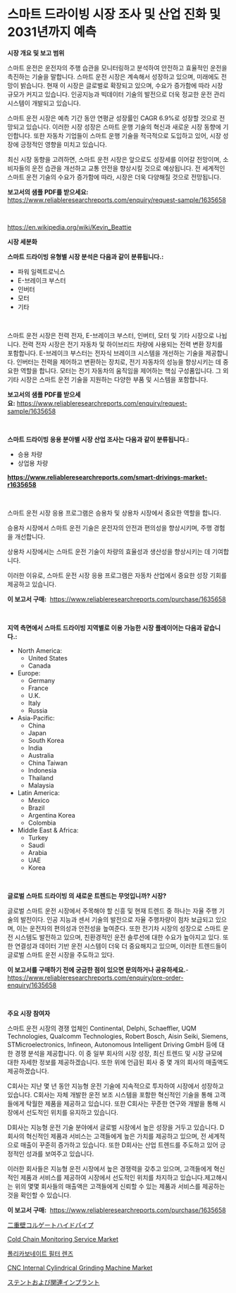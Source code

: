 <p><h1>스마트 드라이빙 시장 조사 및 산업 진화 및 2031년까지 예측</h1></p><p><strong>시장 개요 및 보고 범위</strong></p>
<p><p>스마트 운전은 운전자의 주행 습관을 모니터링하고 분석하여 안전하고 효율적인 운전을 촉진하는 기술을 말합니다. 스마트 운전 시장은 계속해서 성장하고 있으며, 미래에도 전망이 밝습니다. 현재 이 시장은 글로벌로 확장되고 있으며, 수요가 증가함에 따라 시장 규모가 커지고 있습니다. 인공지능과 빅데이터 기술의 발전으로 더욱 정교한 운전 관리 시스템이 개발되고 있습니다.</p><p>스마트 운전 시장은 예측 기간 동안 연평균 성장률인 CAGR 6.9%로 성장할 것으로 전망되고 있습니다. 이러한 시장 성장은 스마트 운행 기술의 혁신과 새로운 시장 동향에 기인합니다. 또한 자동차 기업들이 스마트 운행 기술을 적극적으로 도입하고 있어, 시장 성장에 긍정적인 영향을 미치고 있습니다.</p><p>최신 시장 동향을 고려하면, 스마트 운전 시장은 앞으로도 성장세를 이어갈 전망이며, 소비자들의 운전 습관을 개선하고 교통 안전을 향상시킬 것으로 예상됩니다. 전 세계적인 스마트 운전 기술의 수요가 증가함에 따라, 시장은 더욱 다양해질 것으로 전망됩니다.</p></p>
<p><strong>보고서의 샘플 PDF를 받으세요:</strong> <a href="https://www.reliableresearchreports.com/enquiry/request-sample/1635658">https://www.reliableresearchreports.com/enquiry/request-sample/1635658</a></p>
<p>&nbsp;</p>
<p><a href="https://en.wikipedia.org/wiki/Kevin_Beattie">https://en.wikipedia.org/wiki/Kevin_Beattie</a></p>
<p><strong>시장 세분화</strong></p>
<p><strong>스마트 드라이빙 유형별 시장 분석은 다음과 같이 분류됩니다.:</strong></p>
<p><ul><li>파워 일렉트로닉스</li><li>E-브레이크 부스터</li><li>인버터</li><li>모터</li><li>기타</li></ul></p>
<p>&nbsp;</p>
<p><p>스마트 운전 시장은 전력 전자, E-브레이크 부스터, 인버터, 모터 및 기타 시장으로 나뉩니다. 전력 전자 시장은 전기 자동차 및 하이브리드 차량에 사용되는 전력 변환 장치를 포함합니다. E-브레이크 부스터는 전자식 브레이크 시스템을 개선하는 기술을 제공합니다. 인버터는 전력을 제어하고 변환하는 장치로, 전기 자동차의 성능을 향상시키는 데 중요한 역할을 합니다. 모터는 전기 자동차의 움직임을 제어하는 핵심 구성품입니다. 그 외 기타 시장은 스마트 운전 기술을 지원하는 다양한 부품 및 시스템을 포함합니다.</p></p>
<p><strong>보고서의 샘플 PDF를 받으세요:</strong>&nbsp;<a href="https://www.reliableresearchreports.com/enquiry/request-sample/1635658">https://www.reliableresearchreports.com/enquiry/request-sample/1635658</a></p>
<p>&nbsp;</p>
<p><strong> 스마트 드라이빙 응용 분야별 시장 산업 조사는 다음과 같이 분류됩니다.:</strong></p>
<p><ul><li>승용 차량</li><li>상업용 차량</li></ul></p>
<p><strong><a href="https://www.reliableresearchreports.com/smart-drivings-market-r1635658">https://www.reliableresearchreports.com/smart-drivings-market-r1635658</a></strong></p>
<p>&nbsp;</p>
<p><p>스마트 운전 시장 응용 프로그램은 승용차 및 상용차 시장에서 중요한 역할을 합니다. </p><p>승용차 시장에서 스마트 운전 기술은 운전자의 안전과 편의성을 향상시키며, 주행 경험을 개선합니다. </p><p>상용차 시장에서는 스마트 운전 기술이 차량의 효율성과 생산성을 향상시키는 데 기여합니다. </p><p>이러한 이유로, 스마트 운전 시장 응용 프로그램은 자동차 산업에서 중요한 성장 기회를 제공하고 있습니다.</p></p>
<p><strong>이 보고서 구매:</strong>&nbsp; <a href="https://www.reliableresearchreports.com/purchase/1635658">https://www.reliableresearchreports.com/purchase/1635658</a></p>
<p>&nbsp;</p>
<p><strong>지역 측면에서 스마트 드라이빙 지역별로 이용 가능한 시장 플레이어는 다음과 같습니다.:</strong></p>
<p><ul>
    <li>
        North America:
        <ul>
            <li>United States</li>
            <li>Canada</li>
        </ul>
    </li>
    <li>
        Europe:
        <ul>
            <li>Germany</li>
            <li>France</li>
            <li>U.K.</li>
            <li>Italy</li>
            <li>Russia</li>
        </ul>
    </li>
    <li>
        Asia-Pacific:
        <ul>
            <li>China</li>
            <li>Japan</li>
            <li>South Korea</li>
            <li>India</li>
            <li>Australia</li>
            <li>China Taiwan</li>
            <li>Indonesia</li>
            <li>Thailand</li>
            <li>Malaysia</li>
        </ul>
    </li>
    <li>
        Latin America:
        <ul>
            <li>Mexico</li>
            <li>Brazil</li>
            <li>Argentina Korea</li>
            <li>Colombia</li>
        </ul>
    </li>
    <li>
        Middle East & Africa:
        <ul>
            <li>Turkey</li>
            <li>Saudi</li>
            <li>Arabia</li>
            <li>UAE</li>
            <li>Korea</li>
        </ul>
    </li>
    </ul></p>
<p>&nbsp;</p>
<p><strong>글로벌 스마트 드라이빙 의 새로운 트렌드는 무엇입니까? 시장?</strong></p>
<p><p>글로벌 스마트 운전 시장에서 주목해야 할 신흥 및 현재 트렌드 중 하나는 자율 주행 기술의 발전이다. 인공 지능과 센서 기술의 발전으로 자율 주행차량이 점차 보급되고 있으며, 이는 운전자의 편의성과 안전성을 높여준다. 또한 전기차 시장의 성장으로 스마트 운전 시스템도 발전하고 있으며, 친환경적인 운전 솔루션에 대한 수요가 높아지고 있다. 또한 연결성과 데이터 기반 운전 시스템이 더욱 더 중요해지고 있으며, 이러한 트렌드들이 글로벌 스마트 운전 시장을 주도하고 있다.</p></p>
<p><strong>이 보고서를 구매하기 전에 궁금한 점이 있으면 문의하거나 공유하세요.</strong>- <a href="https://www.reliableresearchreports.com/enquiry/pre-order-enquiry/1635658">https://www.reliableresearchreports.com/enquiry/pre-order-enquiry/1635658</a></p>
<p>&nbsp;</p>
<p><strong>주요 시장 참여자</strong></p>
<p><p>스마트 운전 시장의 경쟁 업체인 Continental, Delphi, Schaeffler, UQM Technologies, Qualcomm Technologies, Robert Bosch, Aisin Seiki, Siemens, STMicroelectronics, Infineon, Autonomous Intelligent Driving GmbH 등에 대한 경쟁 분석을 제공합니다. 이 중 일부 회사의 시장 성장, 최신 트렌드 및 시장 규모에 대한 자세한 정보를 제공하겠습니다. 또한 위에 언급된 회사 중 몇 개의 회사의 매출액도 제공하겠습니다.</p><p>C회사는 지난 몇 년 동안 지능형 운전 기술에 지속적으로 투자하여 시장에서 성장하고 있습니다. C회사는 자체 개발한 운전 보조 시스템을 포함한 혁신적인 기술을 통해 고객들에게 탁월한 제품을 제공하고 있습니다. 또한 C회사는 꾸준한 연구와 개발을 통해 시장에서 선도적인 위치를 유지하고 있습니다.</p><p>D회사는 지능형 운전 기술 분야에서 글로벌 시장에서 높은 성장을 거두고 있습니다. D회사의 혁신적인 제품과 서비스는 고객들에게 높은 가치를 제공하고 있으며, 전 세계적으로 매출이 꾸준히 증가하고 있습니다. 또한 D회사는 산업 트렌드를 주도하고 있어 긍정적인 성과를 보여주고 있습니다.</p><p>이러한 회사들은 지능형 운전 시장에서 높은 경쟁력을 갖추고 있으며, 고객들에게 혁신적인 제품과 서비스를 제공하여 시장에서 선도적인 위치를 차지하고 있습니다.제고해시는 위의 몇몇 회사들의 매출액은 고객들에게 신뢰할 수 있는 제품과 서비스를 제공하는 것을 확인할 수 있습니다.</p></p>
<p><strong>이 보고서 구매:</strong>&nbsp;&nbsp;<a href="https://www.reliableresearchreports.com/purchase/1635658">https://www.reliableresearchreports.com/purchase/1635658</a></p>
<p><p><a href="https://medium.com/@byroalenzuela76845/%E3%82%B0%E3%83%AD%E3%83%BC%E3%83%90%E3%83%AB%E3%83%80%E3%83%96%E3%83%AB%E3%82%A6%E3%82%A9%E3%83%BC%E3%83%AB%E3%83%89%E3%82%B3%E3%83%AB%E3%82%B2%E3%82%A4%E3%83%86%E3%83%83%E3%83%89%E3%83%8F%E3%82%A4%E3%83%89%E3%83%91%E3%82%A4%E3%83%97%E5%B8%82%E5%A0%B4%E3%82%BB%E3%82%AF%E3%82%BF%E3%83%BC-%E7%A8%AE%E9%A1%9E-%E7%94%A8%E9%80%94-%E5%B8%82%E5%A0%B4%E3%83%97%E3%83%AC%E3%83%BC%E3%83%A4%E3%83%BC%E3%81%AE%E6%88%A6%E7%95%A5-%E5%9C%B0%E5%9F%9F%E5%88%A5%E6%88%90%E9%95%B7%E3%81%AE%E8%A6%8B%E8%A7%A3-%E3%81%8A%E3%82%88%E3%81%B3%E5%B0%86%E6%9D%A5%E3%81%AE%E4%BA%88%E6%B8%AC-2024-2031-7939792f11f7">二重壁コルゲートハイドパイプ</a></p><p><a href="https://www.linkedin.com/pulse/cold-chain-monitoring-service-market-key-successful-business-grljc">Cold Chain Monitoring Service Market</a></p><p><a href="https://github.com/Nicolasrown5/Market-Research-Report-List-1/blob/main/8471129139718.md">폴리카보네이트 필터 렌즈</a></p><p><a href="https://www.linkedin.com/pulse/cnc-internal-cylindrical-grinding-machine-market-research-xrfre">CNC Internal Cylindrical Grinding Machine Market</a></p><p><a href="https://github.com/zjkmgcs938405/Market-Research-Report-List-2/blob/main/4087824134423.md">ステントおよび関連インプラント</a></p></p>